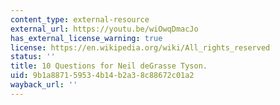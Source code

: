 ```yaml
---
content_type: external-resource
external_url: https://youtu.be/wiOwqDmacJo
has_external_license_warning: true
license: https://en.wikipedia.org/wiki/All_rights_reserved
status: ''
title: 10 Questions for Neil deGrasse Tyson.
uid: 9b1a8871-5953-4b14-b2a3-8c88672c01a2
wayback_url: ''
---
```

